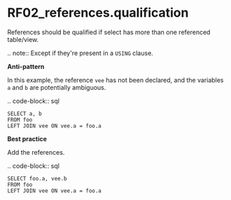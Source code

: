 # RF02_references.qualification

References should be qualified if select has more than one referenced table/view.

.. note::
   Except if they're present in a ``USING`` clause.

**Anti-pattern**

In this example, the reference ``vee`` has not been declared,
and the variables ``a`` and ``b`` are potentially ambiguous.

.. code-block:: sql

    SELECT a, b
    FROM foo
    LEFT JOIN vee ON vee.a = foo.a

**Best practice**

Add the references.

.. code-block:: sql

    SELECT foo.a, vee.b
    FROM foo
    LEFT JOIN vee ON vee.a = foo.a
